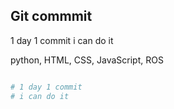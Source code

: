 ## Git commmit

1 day 1 commit
i can do it

python, HTML, CSS, JavaScript, ROS

```python

# 1 day 1 commit 
# i can do it


```
